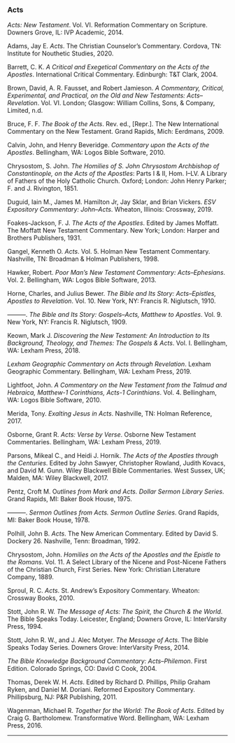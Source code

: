 ### Acts

<div class="bibliography">

*Acts: New Testament*. Vol. VI. Reformation Commentary on Scripture. Downers Grove, IL: IVP Academic, 2014.

Adams, Jay E. *Acts*. The Christian Counselor’s Commentary. Cordova, TN: Institute for Nouthetic Studies, 2020.

Barrett, C. K. *A Critical and Exegetical Commentary on the Acts of the Apostles*. International Critical Commentary. Edinburgh: T&T Clark, 2004.

Brown, David, A. R. Fausset, and Robert Jamieson. *A Commentary, Critical, Experimental, and Practical, on the Old and New Testaments: Acts–Revelation*. Vol. VI. London; Glasgow: William Collins, Sons, & Company, Limited, n.d.

Bruce, F. F. *The Book of the Acts*. Rev. ed., [Repr.]. The New International Commentary on the New Testament. Grand Rapids, Mich: Eerdmans, 2009.

Calvin, John, and Henry Beveridge. *Commentary upon the Acts of the Apostles*. Bellingham, WA: Logos Bible Software, 2010.

Chrysostom, S. John. *The Homilies of S. John Chrysostom Archbishop of Constantinople, on the Acts of the Apostles*: Parts I & II, Hom. I–LV. A Library of Fathers of the Holy Catholic Church. Oxford; London: John Henry Parker; F. and J. Rivington, 1851.

Duguid, Iain M., James M. Hamilton Jr, Jay Sklar, and Brian Vickers. *ESV Expository Commentary: John–Acts*. Wheaton, Illinois: Crossway, 2019.

Foakes-Jackson, F. J. *The Acts of the Apostles*. Edited by James Moffatt. The Moffatt New Testament Commentary. New York; London: Harper and Brothers Publishers, 1931.

Gangel, Kenneth O. *Acts*. Vol. 5. Holman New Testament Commentary. Nashville, TN: Broadman & Holman Publishers, 1998.

Hawker, Robert. *Poor Man’s New Testament Commentary: Acts–Ephesians*. Vol. 2. Bellingham, WA: Logos Bible Software, 2013.

Horne, Charles, and Julius Bewer. *The Bible and Its Story: Acts–Epistles, Apostles to Revelation*. Vol. 10. New York, NY: Francis R. Niglutsch, 1910.

———. *The Bible and Its Story: Gospels–Acts, Matthew to Apostles*. Vol. 9. New York, NY: Francis R. Niglutsch, 1909.

Keown, Mark J. *Discovering the New Testament: An Introduction to Its Background, Theology, and Themes: The Gospels & Acts*. Vol. I. Bellingham, WA: Lexham Press, 2018.

*Lexham Geographic Commentary on Acts through Revelation*. Lexham Geographic Commentary. Bellingham, WA: Lexham Press, 2019.

Lightfoot, John. *A Commentary on the New Testament from the Talmud and Hebraica, Matthew-1 Corinthians, Acts-1 Corinthians*. Vol. 4. Bellingham, WA: Logos Bible Software, 2010.

Merida, Tony. *Exalting Jesus in Acts*. Nashville, TN: Holman Reference, 2017.

Osborne, Grant R. *Acts: Verse by Verse*. Osborne New Testament Commentaries. Bellingham, WA: Lexham Press, 2019.

Parsons, Mikeal C., and Heidi J. Hornik. *The Acts of the Apostles through the Centuries*. Edited by John Sawyer, Christopher Rowland, Judith Kovacs, and David M. Gunn. Wiley Blackwell Bible Commentaries. West Sussex, UK; Malden, MA: Wiley Blackwell, 2017.

Pentz, Croft M. O*utlines from Mark and Acts. Dollar Sermon Library Series*. Grand Rapids, MI: Baker Book House, 1975.

———. *Sermon Outlines from Acts. Sermon Outline Series*. Grand Rapids, MI: Baker Book House, 1978.

Polhill, John B. *Acts*. The New American Commentary. Edited by David S. Dockery 26. Nashville, Tenn: Broadman, 1992.

Chrysostom, John. *Homilies on the Acts of the Apostles and the Epistle to the Romans*. Vol. 11. A Select Library of the Nicene and Post-Nicene Fathers of the Christian Church, First Series. New York: Christian Literature Company, 1889.

Sproul, R. C. *Acts*. St. Andrew’s Expository Commentary. Wheaton: Crossway Books, 2010.

Stott, John R. W. *The Message of Acts: The Spirit, the Church & the World*. The Bible Speaks Today. Leicester, England; Downers Grove, IL: InterVarsity Press, 1994.

Stott, John R. W., and J. Alec Motyer. *The Message of Acts*. The Bible Speaks Today Series. Downers Grove: InterVarsity Press, 2014.

*The Bible Knowledge Background Commentary: Acts–Philemon*. First Edition. Colorado Springs, CO: David C Cook, 2004.

Thomas, Derek W. H. *Acts*. Edited by Richard D. Phillips, Philip Graham Ryken, and Daniel M. Doriani. Reformed Expository Commentary. Phillipsburg, NJ: P&R Publishing, 2011.

Wagenman, Michael R. *Together for the World: The Book of Acts*. Edited by Craig G. Bartholomew. Transformative Word. Bellingham, WA: Lexham Press, 2016.
</div>

<hr>
